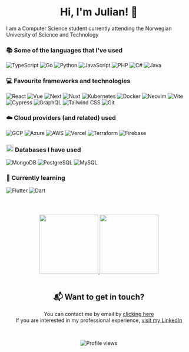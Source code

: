 <h1 align="center">Hi, I'm Julian! 👋</h1>

I am a Computer Science student currently attending the Norwegian University of Science and Technology

### 📚 Some of the languages that I've used
![TypeScript](https://img.shields.io/badge/TypeScript-007ACC?&style=for-the-badge&logo=TypeScript&logoColor=white)
![Go](https://img.shields.io/badge/Go-00ADD8?&style=for-the-badge&logo=GO&logoColor=white)
![Python](https://img.shields.io/badge/Python-14354C?&style=for-the-badge&logo=Python&logoColor=white)
![JavaScript](https://img.shields.io/badge/JavaScript-f0db4f?&style=for-the-badge&logo=JavaScript&logoColor=333333)
![PHP](https://img.shields.io/badge/PHP-777BB4?&style=for-the-badge&logo=PHP&logoColor=white)
![C#](https://img.shields.io/badge/C%23-512BD4?&style=for-the-badge&logo=csharp&logoColor=white)
![Java](https://img.shields.io/badge/Java-F89820?&style=for-the-badge&logo=OpenJDK&logoColor=white)

### 💻 Favourite frameworks and technologies
![React](https://img.shields.io/badge/React-61DBFB?&style=for-the-badge&logo=React&logoColor=333333)
![Vue](https://img.shields.io/badge/Vue-4FC08D?&style=for-the-badge&logo=Vue.js&logoColor=white)
![Next](https://img.shields.io/badge/Next-000000?&style=for-the-badge&logo=next.js&logoColor=white)
![Nuxt](https://img.shields.io/badge/Nuxt-00DC82?&style=for-the-badge&logo=nuxt.js&logoColor=white)
![Kubernetes](https://img.shields.io/badge/Kubernetes-326CE5?&style=for-the-badge&logo=Kubernetes&logoColor=white)
![Docker](https://img.shields.io/badge/Docker-2496ED?&style=for-the-badge&logo=Docker&logoColor=white)
![Neovim](https://img.shields.io/badge/Neovim-57A143?&style=for-the-badge&logo=Neovim&logoColor=white)
![Vite](https://img.shields.io/badge/Vite-646CFF?&style=for-the-badge&logo=Vite&logoColor=white)
![Cypress](https://img.shields.io/badge/Cypress-17202C?&style=for-the-badge&logo=Cypress&logoColor=white)
![GraphQL](https://img.shields.io/badge/GraphQL-E10098?&style=for-the-badge&logo=GraphQL&logoColor=white)
![Tailwind CSS](https://img.shields.io/badge/Tailwind-38B2AC?&style=for-the-badge&logo=Tailwind-CSS&logoColor=white)
![Git](https://img.shields.io/badge/Git-f34f29?&style=for-the-badge&logo=Git&logoColor=white)

### ☁️ Cloud providers (and related) used
![GCP](https://img.shields.io/badge/Google_Cloud-4285F4?&style=for-the-badge&logo=google-cloud&logoColor=white)
![Azure](https://img.shields.io/badge/Microsft_Azure-0078D4?&style=for-the-badge&logo=microsoft-azure&logoColor=white)
![AWS](https://img.shields.io/badge/Amazon_AWS-232F3E?&style=for-the-badge&logo=amazon-aws&logoColor=white)
![Vercel](https://img.shields.io/badge/Vercel-000000?&style=for-the-badge&logo=Vercel&logoColor=white)
![Terraform](https://img.shields.io/badge/Terraform-844FBA?&style=for-the-badge&logo=Terraform&logoColor=white)
![Firebase](https://img.shields.io/badge/Firebase-FFCA28?&style=for-the-badge&logo=Firebase&logoColor=333333)


### <a href="#"><img src="https://spaces-cdn.clipsafari.com/bsu2nc68wv4cpli10l62sotq9ma4" height="20"></a> Databases I have used
![MongoDB](https://img.shields.io/badge/MongoDB-4EA94B?&style=for-the-badge&logo=MongoDB&logoColor=white)
![PostgreSQL](https://img.shields.io/badge/PostgreSQL-316192?&style=for-the-badge&logo=PostgreSQL&logoColor=white)
![MySQL](https://img.shields.io/badge/MySQL-00758F?&style=for-the-badge&logo=MySQL&logoColor=white)

### 📖 Currently learning
![Flutter](https://img.shields.io/badge/Flutter-02569B?&style=for-the-badge&logo=Flutter&logoColor=white)
![Dart](https://img.shields.io/badge/Dart-0175C2?&style=for-the-badge&logo=Dart&logoColor=white)


<h1></h1>
<br />
<div align="center">
  <a href="https://github.com/juliangra">
  <img height="160em" src="https://github-readme-stats.vercel.app/api?username=juliangra&theme=dracula&show_icons=true" />
  <img height="160em" src="https://github-readme-stats.vercel.app/api/top-langs/?username=juliangra&theme=dracula&layout=compact" />
  </a>
</div>

<br/>

<div align="center">
<h2>📬 Want to get in touch? <br/></h2>
  <p>You can contact me by email by <a href="mailto:juliangr@stud.ntnu.no"> clicking here</a><br/>
  If you are interested in my professional experience, <a href="https://www.linkedin.com/in/juliangra/">visit my LinkedIn</a></p>

  <br/>  
  
  ![Profile views](https://komarev.com/ghpvc/?username=juliangra&style=for-the-badge)
</div>
